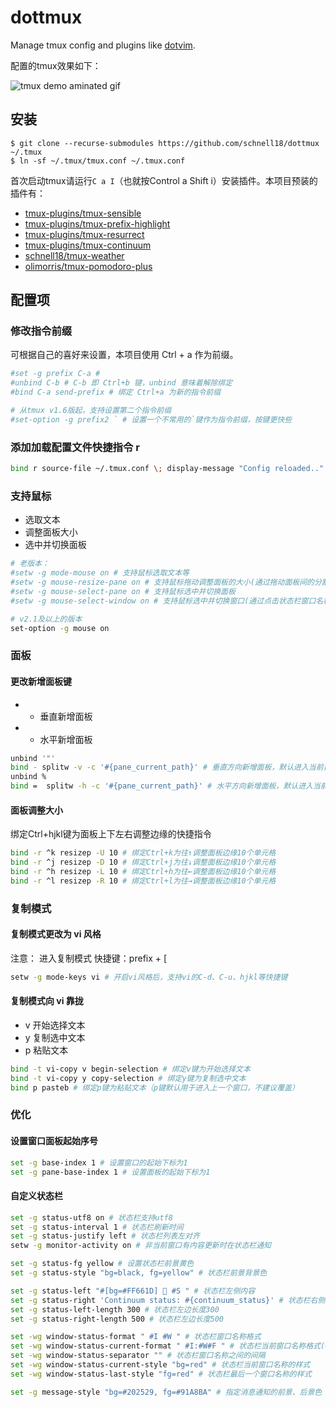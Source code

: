 # dottmux
Manage tmux config and plugins like [dotvim][7].

配置的tmux效果如下：

![tmux demo aminated gif](img/tmux-demo.gif)

## 安装

```
$ git clone --recurse-submodules https://github.com/schnell18/dottmux ~/.tmux
$ ln -sf ~/.tmux/tmux.conf ~/.tmux.conf
```
首次启动tmux请运行`C a I`（也就按Control a Shift i）安装插件。本项目预装的
插件有：

- [tmux-plugins/tmux-sensible][1]
- [tmux-plugins/tmux-prefix-highlight][2]
- [tmux-plugins/tmux-resurrect][3]
- [tmux-plugins/tmux-continuum][4]
- [schnell18/tmux-weather][5]
- [olimorris/tmux-pomodoro-plus][6]

## 配置项

### 修改指令前缀

可根据自己的喜好来设置，本项目使用 Ctrl + a 作为前缀。

```sh
#set -g prefix C-a #
#unbind C-b # C-b 即 Ctrl+b 键，unbind 意味着解除绑定
#bind C-a send-prefix # 绑定 Ctrl+a 为新的指令前缀

# 从tmux v1.6版起，支持设置第二个指令前缀
#set-option -g prefix2 ` # 设置一个不常用的`键作为指令前缀，按键更快些
```
### 添加加载配置文件快捷指令 r

```sh
bind r source-file ~/.tmux.conf \; display-message "Config reloaded.."
```

### 支持鼠标

* 选取文本
* 调整面板大小
* 选中并切换面板

```sh
# 老版本：
#setw -g mode-mouse on # 支持鼠标选取文本等
#setw -g mouse-resize-pane on # 支持鼠标拖动调整面板的大小(通过拖动面板间的分割线)
#setw -g mouse-select-pane on # 支持鼠标选中并切换面板
#setw -g mouse-select-window on # 支持鼠标选中并切换窗口(通过点击状态栏窗口名称)

# v2.1及以上的版本
set-option -g mouse on
```
### 面板
#### 更改新增面板键
* - 垂直新增面板
* + 水平新增面板

```sh
unbind '"'
bind - splitw -v -c '#{pane_current_path}' # 垂直方向新增面板，默认进入当前目录
unbind %
bind =  splitw -h -c '#{pane_current_path}' # 水平方向新增面板，默认进入当前目录
```

#### 面板调整大小

绑定Ctrl+hjkl键为面板上下左右调整边缘的快捷指令

```sh
bind -r ^k resizep -U 10 # 绑定Ctrl+k为往↑调整面板边缘10个单元格
bind -r ^j resizep -D 10 # 绑定Ctrl+j为往↓调整面板边缘10个单元格
bind -r ^h resizep -L 10 # 绑定Ctrl+h为往←调整面板边缘10个单元格
bind -r ^l resizep -R 10 # 绑定Ctrl+l为往→调整面板边缘10个单元格
```

### 复制模式
#### 复制模式更改为 vi 风格

注意： 进入复制模式 快捷键：prefix + [

```sh
setw -g mode-keys vi # 开启vi风格后，支持vi的C-d、C-u、hjkl等快捷键
```

#### 复制模式向 vi 靠拢

* v 开始选择文本
* y 复制选中文本
* p 粘贴文本

```sh
bind -t vi-copy v begin-selection # 绑定v键为开始选择文本
bind -t vi-copy y copy-selection # 绑定y键为复制选中文本
bind p pasteb # 绑定p键为粘贴文本（p键默认用于进入上一个窗口，不建议覆盖）
```

### 优化

#### 设置窗口面板起始序号

```sh
set -g base-index 1 # 设置窗口的起始下标为1
set -g pane-base-index 1 # 设置面板的起始下标为1
```
#### 自定义状态栏

``` sh
set -g status-utf8 on # 状态栏支持utf8
set -g status-interval 1 # 状态栏刷新时间
set -g status-justify left # 状态栏列表左对齐
setw -g monitor-activity on # 非当前窗口有内容更新时在状态栏通知

set -g status-fg yellow # 设置状态栏前景黄色
set -g status-style "bg=black, fg=yellow" # 状态栏前景背景色

set -g status-left "#[bg=#FF661D] 🐶 #S " # 状态栏左侧内容
set -g status-right 'Continuum status: #{continuum_status}' # 状态栏右侧内容
set -g status-left-length 300 # 状态栏左边长度300
set -g status-right-length 500 # 状态栏左边长度500

set -wg window-status-format " #I #W " # 状态栏窗口名称格式
set -wg window-status-current-format " #I:#W#F " # 状态栏当前窗口名称格式(#I：序号，#w：窗口名称，#F：间隔符)
set -wg window-status-separator "" # 状态栏窗口名称之间的间隔
set -wg window-status-current-style "bg=red" # 状态栏当前窗口名称的样式
set -wg window-status-last-style "fg=red" # 状态栏最后一个窗口名称的样式

set -g message-style "bg=#202529, fg=#91A8BA" # 指定消息通知的前景、后景色

```

[1]: https://github.com/tmux-plugins/tmux-sensible
[2]: https://github.com/tmux-plugins/tmux-prefix-highlight
[3]: https://github.com/tmux-plugins/tmux-resurrect
[4]: https://github.com/tmux-plugins/tmux-continuum
[5]: https://github.com/aaronpowell/tmux-weather
[6]: https://github.com/olimorris/tmux-pomodoro-plus
[7]: https://github.com/schnell18/dotvim.git
